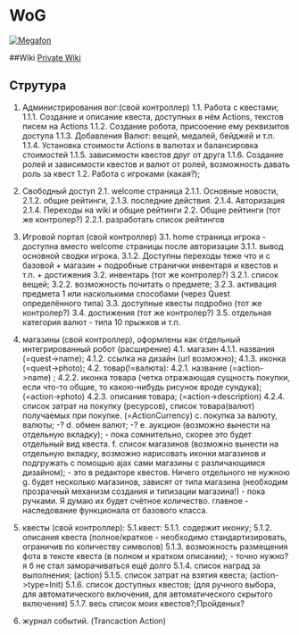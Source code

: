 # WoG

[![Megafon](http://url-wog-app01/img/logo30.png)](http://url-wog-app01.megafon.ru)

##Wiki
[Private Wiki](https://megawiki.megafon.ru/display/WOG)

## Струтура
1. Администрирования вог:(свой контроллер)
1.1. Работа с квестами;
1.1.1. Создание и описание квеста, доступных в нём Actions, текстов писем на Actions
1.1.2. Создание робота, присооение ему реквизитов доступа
1.1.3. Добавления Валют: вещей, медалей, бейджей и т.п.
1.1.4. Установка стоимости Actions в валютах и балансировка стоимостей
1.1.5. зависимости квестов друг от друга
1.1.6. Создание ролей и зависимости квестов и валют от ролей, возможность давать роль за квест
1.2. Работа с игроками (какая?);

2. Свободный доступ
2.1. welcome страница 
2.1.1. Основные новости, 
2.1.2. общие рейтинги, 
2.1.3. последние действия.
2.1.4. Авторизация
2.1.4. Переходы на wiki и общие рейтинги
2.2. Общие рейтинги (тот же контролер?)
2.2.1. разработать список рейтингов

3. Игровой портал (свой контроллер)
3.1. home страница игрока - доступна вместо welcome страницы после авторизации
3.1.1.	вывод основной сводки игрока.
3.1.2. Доступны переходы теже что и с базовой + магазин + подробные странички инвентаря и квестов и т.п. + достижения
3.2. инвентарь (тот же контролер?)
3.2.1.	список вещей;
3.2.2.	возможность почитать о предмете;
3.2.3.	активация предмета 1 или насколькими способами (через Quest определённого типа)
3.3. доступные квесты подробно (тот же контролер?)
3.4. достижения (тот же контролер?)
3.5. отдельная категория валют - типа 10 прыжков и т.п.

4.	магазины (свой контроллер), оформлены как отдельный интегрированный робот (расширение)
4.1.	магазин
4.1.1.	названия (=quest->name);
4.1.2.	ссылка на дизайн (url возможно);
4.1.3.  иконка (=quest->photo);
4.2.	товар(!=валюта):
4.2.1.	название (=action->name) ;
4.2.2.	иконка товара (четка отражающая сущность покупки, если что-то общие, то какою-нибудь рисунок вроде сундука); (=action->photo)
4.2.3.	описания товара; (=action->description)
4.2.4.	список затрат на покупку (ресурсов), список товара(валют) получаемых при покупке. (=ActionCurrency)
c.	покупка за валюту, валюты; -?
d.	обмен валют; -?
e.	аукцион (возможно вынести на отдельную вкладку); - пока сомнительно, скорее это будет отдельный вид квеста.
f.	список магазинов (возможно вынести на отдельную вкладку, возможно нарисовать иконки магазинов и подгружать с помощью ajax сами магазины с различающимся дизайном); - это в редакторе квестов. Ничего отдельного не нужною
g.	будет несколько магазинов, зависят от типа магазина (необходим прозрачный механизм создания и типизации магазина!) - пока ручками. Я думаю их будет счётное количество. главное - наследование функционала от базового класса.

5.	квесты (свой контроллер): 
5.1.квест:
5.1.1.	содержит иконку;
5.1.2.	описания квеста (полное/краткое - необходимо стандартизировать, ограничив по количеству символов)
5.1.3.	возможность размещения фота в тексте квеста (в полном и кратком описании); - точно нужно? я б не стал заморачиваться ещё долго
5.1.4.	список наград за выполнения; (action)
5.1.5.	список затрат на взятия квеста; (action->type=Init)
5.1.6.	список доступных квестов; (для ручного выбора, для автоматического включения, для автоматического скрытого включения)
5.1.7.	весь список моих квестов?;Пройденых?

6.	журнал событий. (Trancaction Action)
